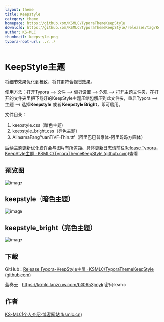 ```yaml
---
layout: theme
title: Keepstyle
category: theme
homepage: https://github.com/KSMLC/TyporaThemeKeepStyle
download: https://github.com/KSMLC/TyporaThemeKeepStyle/releases/tag/KeepStyle
author: KS-MLC
thumbnail: keepstyle.png
typora-root-url: ../../
---
```

# KeepStyle主题

将细节效果优化到极致，将其更符合视觉效果。

使用方法：打开Typora --> 文件 --> 偏好设置 --> 外观 --> 打开主题文件夹，在打开的文件夹里把下载好的KeepStyle主题压缩包解压到此文件夹，重启Typora --> 主题 --> 选择**Keepstyle** 或者 **Keepstyle Bright**，即可启用。

文件目录：

1. keepstyle.css（暗色主题）
2. keepstyle_bright.css（亮色主题）
3. AlimamaFangYuanTiVF-Thin.ttf（阿里巴巴普惠体-阿里妈妈方圆体）

后续主题更新优化或许会与图片有所差距。具体更新日志请前往[Release Typora-KeepStyle主题 · KSMLC/TyporaThemeKeepStyle (github.com)](https://github.com/KSMLC/TyporaThemeKeepStyle/releases/tag/KeepStyle)查看

## 预览图

<img src="https://raw.githubusercontent.com/KSMLC/PhotoGallery/main/image/2024/05/29/22_52_30.png" alt="image" />

## keepstyle（暗色主题）

<img src="https://raw.githubusercontent.com/KSMLC/PhotoGallery/main/image/2024/05/29/22_51_55.png" alt="image" />

## keepstyle_bright（亮色主题）

<img src="https://raw.githubusercontent.com/KSMLC/PhotoGallery/main/image/2024/05/29/22_52_13.png" alt="image" />

## 下载

GitHub：[Release Typora-KeepStyle主题 · KSMLC/TyporaThemeKeepStyle (github.com)](https://github.com/KSMLC/TyporaThemeKeepStyle/releases/tag/KeepStyle)

蓝奏云：https://ksmlc.lanzouw.com/b00653jmyb  密码:ksmlc

## 作者

[KS-MLC|个人介绍-博客网站 (ksmlc.cn)](https://ksmlc.cn/)
